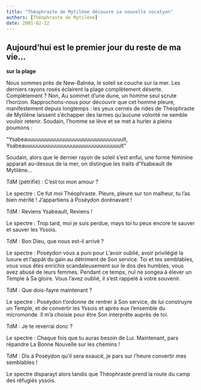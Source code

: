 ```yaml
---
title: "Théophraste de Mytilène découvre sa nouvelle vocatyon"
authors: [Théophraste de Mytilène]
date: 2001-02-22
---
```


## Aujourd’hui est le premier jour du reste de ma vie...

**sur la plage**

Nous sommes près de New-Balnéa, le soleil se couche sur la mer. Les derniers rayons rosés éclairent la plage complètement déserte. Complètement ? Non, Au sommet d’une dune, un homme seul scrute l’horizon. Rapprochons-nous pour découvrir que cet homme pleure, manifestement depuis longtemps : les yeux cernés de rides de Théophraste de Mytilène laissent s’échapper des larmes qu’aucune volonté ne semble vouloir retenir. Soudain, l’homme se lève et se met à hurler à pleins poumons :

"Ysabeauuuuuuuuuuuuuuuuuuuuuuuuuuuuuuult, Ysabeauuuuuuuuuuuuuuuuuuuuuuuuuuuuuuult"

Soudain, alors que le dernier rayon de soleil s’est enfui, une forme féminine apparait au-dessus de la mer, on distingue les traits d’Ysabeault de Mytilène...

TdM (pétrifié) : C’est toi mon amour ?

Le spectre : Ce fut moi Théophraste. Pleure, pleure sur ton malheur, tu l’as bien mérité ! J’appartiens à Poséydon dorénavant !

TdM : Reviens Ysabeault, Reviens !

Le spectre : Trop tard, moi je suis perdue, mays toi tu peux encore te sauver et sauver les Yssois.

TdM : Bon Dieu, que nous est-il arrivé ?

Le spectre : Poséydon vous a puni pour L’avoir oublié, avoir privilégié la luxure et l’appât du gain au détriment de Son service. Toi et tes semblables, vous vous êtes enrichis scandaleusement sur le dos des humbles, vous avez abusé de leurs femmes. Pendant ce temps, nul ne songea à élever un Temple à Sa gloire. Vous l’avez oublié, il s’est rappelé à votre souvenir.

TdM : Que dois-fayre maintenant ?

Le spectre : Poséydon t’ordonne de rentrer à Son service, de lui construyre un Temple, et de convertir les Yssois et après eux l’ensemble du micromonde. Il m’a choisie pour être Son interprête auprès de toi.

TdM : Je te reverrai donc ?

Le spectre : Chaque fois que tu auras besoin de Lui. Maintenant, pars répandre La Bonne Nouvelle sur les chemins !

TdM : Dis à Poséydon qu’il sera exaucé, je pars sur l’heure convertir mes semblables !

Le spectre disparayt alors tandis que Théophraste prend la route du camp des réfugiés yssois.

